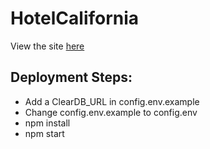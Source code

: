 # HotelCalifornia
View the site [here](https://hotelcalifornia.herokuapp.com/)

## Deployment Steps:
- Add a ClearDB_URL in config.env.example
- Change config.env.example to config.env
- npm install
- npm start
